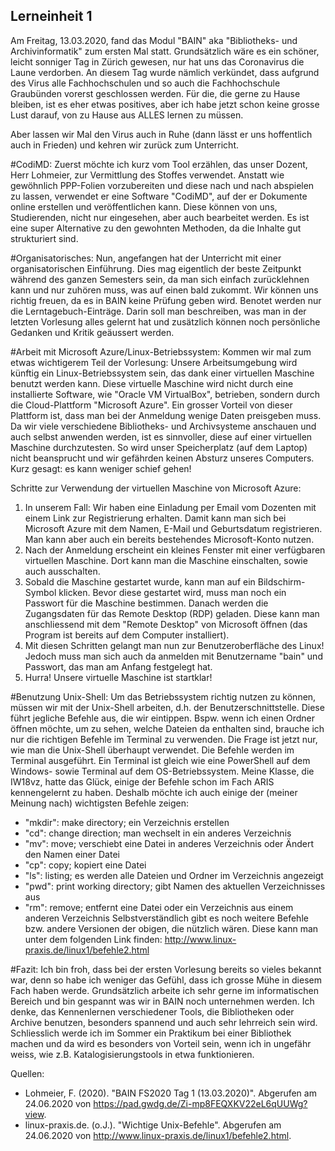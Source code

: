 Lerneinheit 1
---

Am Freitag, 13.03.2020, fand das Modul "BAIN" aka "Bibliotheks- und Archivinformatik" zum ersten Mal statt. Grundsätzlich wäre es ein schöner, leicht sonniger Tag in Zürich gewesen, nur hat uns das Coronavirus die Laune verdorben. An diesem Tag wurde nämlich verkündet, dass aufgrund des Virus alle Fachhochschulen und so auch die Fachhochschule Graubünden vorerst geschlossen werden. Für die, die gerne zu Hause bleiben, ist es eher etwas positives, aber ich habe jetzt schon keine grosse Lust darauf, von zu Hause aus ALLES lernen zu müssen.

Aber lassen wir Mal den Virus auch in Ruhe (dann lässt er uns hoffentlich auch in Frieden) und kehren wir zurück zum Unterricht.

#CodiMD:
Zuerst möchte ich kurz vom Tool erzählen, das unser Dozent, Herr Lohmeier, zur Vermittlung des Stoffes verwendet. Anstatt wie gewöhnlich PPP-Folien vorzubereiten und diese nach und nach abspielen zu lassen, verwendet er eine Software "CodiMD", auf der er Dokumente online erstellen und veröffentlichen kann. Diese können von uns, Studierenden, nicht nur eingesehen, aber auch bearbeitet werden. Es ist eine super Alternative zu den gewohnten Methoden, da die Inhalte gut strukturiert sind.

#Organisatorisches:
Nun, angefangen hat der Unterricht mit einer organisatorischen Einführung. Dies mag eigentlich der beste Zeitpunkt während des ganzen Semesters sein, da man sich einfach zurücklehnen kann und nur zuhören muss, was auf einen bald zukommt. Wir können uns richtig freuen, da es in BAIN keine Prüfung geben wird. Benotet werden nur die Lerntagebuch-Einträge. Darin soll man beschreiben, was man in der letzten Vorlesung alles gelernt hat und zusätzlich können noch persönliche Gedanken und Kritik geäussert werden.

#Arbeit mit Microsoft Azure/Linux-Betriebssystem:
Kommen wir mal zum etwas wichtigerem Teil der Vorlesung: Unsere Arbeitsumgebung wird künftig ein Linux-Betriebssystem sein, das dank einer virtuellen Maschine benutzt werden kann. Diese virtuelle Maschine wird nicht durch eine installierte Software, wie "Oracle VM VirtualBox", betrieben, sondern durch die Cloud-Plattform "Microsoft Azure". Ein grosser Vorteil von dieser Plattform ist, dass man bei der Anmeldung wenige Daten preisgeben muss. Da wir viele verschiedene Bibliotheks- und Archivsysteme anschauen und auch selbst anwenden werden, ist es sinnvoller, diese auf einer virtuellen Maschine durchzutesten. So wird unser Speicherplatz (auf dem Laptop) nicht beansprucht und wir gefährden keinen Absturz unseres Computers. Kurz gesagt: es kann weniger schief gehen!

Schritte zur Verwendung der virtuellen Maschine von Microsoft Azure:
1) In unserem Fall: Wir haben eine Einladung per Email vom Dozenten mit einem Link zur Registrierung erhalten. Damit kann man sich bei Microsoft Azure mit dem Namen, E-Mail und Geburtsdatum registrieren. Man kann aber auch ein bereits bestehendes Microsoft-Konto nutzen.
2) Nach der Anmeldung erscheint ein kleines Fenster mit einer verfügbaren virtuellen Maschine. Dort kann man die Maschine einschalten, sowie auch ausschalten.
3) Sobald die Maschine gestartet wurde, kann man auf ein Bildschirm-Symbol klicken. Bevor diese gestartet wird, muss man noch ein Passwort für die Maschine bestimmen. Danach werden die Zugangsdaten für das Remote Desktop (RDP) geladen. Diese kann man anschliessend mit dem "Remote Desktop" von Microsoft öffnen (das Program ist bereits auf dem Computer installiert).
4) Mit diesen Schritten gelangt man nun zur Benutzeroberfläche des Linux! Jedoch muss man sich auch da anmelden mit Benutzername "bain" und Passwort, das man am Anfang festgelegt hat.
5) Hurra! Unsere virtuelle Maschine ist startklar!

#Benutzung Unix-Shell:
Um das Betriebssystem richtig nutzen zu können, müssen wir mit der Unix-Shell arbeiten, d.h. der Benutzerschnittstelle. Diese führt jegliche Befehle aus, die wir eintippen. Bspw. wenn ich einen Ordner öffnen möchte, um zu sehen, welche Dateien da enthalten sind, brauche ich nur die richtigen Befehle im Terminal zu verwenden.
Die Frage ist jetzt nur, wie man die Unix-Shell überhaupt verwendet. Die Befehle werden im Terminal ausgeführt. Ein Terminal ist gleich wie eine PowerShell auf dem Windows- sowie Terminal auf dem OS-Betriebssystem. Meine Klasse, die IW18vz, hatte das Glück, einige der Befehle schon im Fach ARIS kennengelernt zu haben. Deshalb möchte ich auch einige der (meiner Meinung nach) wichtigsten Befehle zeigen:

- "mkdir": make directory; ein Verzeichnis erstellen
- "cd": change direction; man wechselt in ein anderes Verzeichnis
- "mv": move; verschiebt eine Datei in anderes Verzeichnis oder Ändert den Namen einer Datei
- "cp": copy; kopiert eine Datei
- "ls": listing; es werden alle Dateien und Ordner im Verzeichnis angezeigt
- "pwd": print working directory; gibt Namen des aktuellen Verzeichnisses aus
- "rm": remove; entfernt eine Datei oder ein Verzeichnis aus einem anderen Verzeichnis
Selbstverständlich gibt es noch weitere Befehle bzw. andere Versionen der obigen, die nützlich wären. Diese kann man unter dem folgenden Link finden: http://www.linux-praxis.de/linux1/befehle2.html

#Fazit:
Ich bin froh, dass bei der ersten Vorlesung bereits so vieles bekannt war, denn so habe ich weniger das Gefühl, dass ich grosse Mühe in diesem Fach haben werde. Grundsätzlich arbeite ich sehr gerne im informatischen Bereich und bin gespannt was wir in BAIN noch unternehmen werden. Ich denke, das Kennenlernen verschiedener Tools, die Bibliotheken oder Archive benutzen, besonders spannend und auch sehr lehrreich sein wird. Schliesslich werde ich im Sommer ein Praktikum bei einer Bibliothek machen und da wird es besonders von Vorteil sein, wenn ich in ungefähr weiss, wie z.B. Katalogisierungstools in etwa funktionieren.

Quellen:
- Lohmeier, F. (2020). "BAIN FS2020 Tag 1 (13.03.2020)". Abgerufen am 24.06.2020 von https://pad.gwdg.de/Zi-mp8FEQXKV22eL6qUUWg?view. 
- linux-praxis.de. (o.J.). "Wichtige Unix-Befehle". Abgerufen am 24.06.2020 von http://www.linux-praxis.de/linux1/befehle2.html. 
